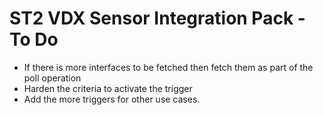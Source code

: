 # ST2 VDX Sensor Integration Pack - To Do

* If there is more interfaces to be fetched then fetch them as part of the poll operation
* Harden the criteria to activate the trigger
* Add the more triggers for other use cases.
